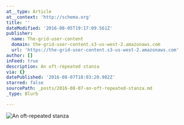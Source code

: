 ```yaml
---
at__type: Article
at__context: 'http://schema.org'
title: ''
dateModified: '2016-08-05T19:17:09.561Z'
publisher:
  name: The-grid-user-content
  domain: the-grid-user-content.s3-us-west-2.amazonaws.com
  url: 'https://the-grid-user-content.s3-us-west-2.amazonaws.com'
author: []
inFeed: true
description: An oft-repeated stanza
via: {}
datePublished: '2016-08-07T18:03:20.982Z'
starred: false
sourcePath: _posts/2016-08-07-an-oft-repeated-stanza.md
_type: Blurb

---
```

![An oft-repeated stanza](https://the-grid-user-content.s3-us-west-2.amazonaws.com/6e34a8e4-8397-432d-878c-4c0927fea23c.jpg)